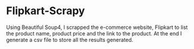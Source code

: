 # Flipkart-Scrapy
Using Beautiful Soup4, I scrapped the e-commerce website, Flipkart to list the product name, product price and the link to the product. At the end I generate a csv file to store all the results generated. 
